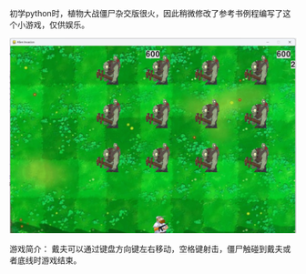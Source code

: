 初学python时，植物大战僵尸杂交版很火，因此稍微修改了参考书例程编写了这个小游戏，仅供娱乐。

![例图](.\例图.png)

游戏简介：
戴夫可以通过键盘方向键左右移动，空格键射击，僵尸触碰到戴夫或者底线时游戏结束。
